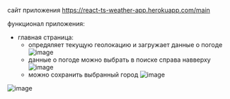 сайт приложения https://react-ts-weather-app.herokuapp.com/main

функционал приложения:
- главная страница: 
  - опредяляет текущую геолокацию и загружает данные о погоде
![image](https://user-images.githubusercontent.com/61758214/130704046-f7fd9547-c57e-4226-a6f5-250c82cd4658.png)
  - данные о погоде можно выбрать в поиске справа навверху
![image](https://user-images.githubusercontent.com/61758214/130704094-3b1aa152-5ea5-4144-88f8-da0a19e1f702.png)
  - можно сохранить выбранный город
![image](https://user-images.githubusercontent.com/61758214/130704213-d58a739a-a21b-4473-8598-a9e5d154c9f5.png)


![image](https://user-images.githubusercontent.com/61758214/130703066-04bdf55d-53b2-4686-9493-377ec9e16746.png)
